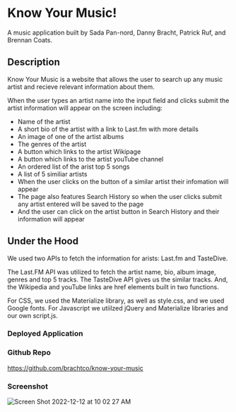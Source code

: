 # Know Your Music!

A music application built by Sada Pan-nord, Danny Bracht, Patrick Ruf, and Brennan Coats.

## Description

Know Your Music is a website that allows the user to search up any music artist and recieve relevant information about them.

When the user types an artist name into the input field and clicks submit
the artist information will appear on the screen including:

- Name of the artist
- A short bio of the artist with a link to Last.fm with more details
- An image of one of the artist albums
- The genres of the artist
- A button which links to the artist Wikipage
- A button which links to the artist youTube channel
- An ordered list of the arist top 5 songs
- A list of 5 similiar artists
- When the user clicks on the button of a similar artist their infomation will appear
- The page also features Search History so when the user clicks submit any artist entered will be saved to the page
- And the user can click on the artist button in Search History and their  information will appear

## Under the Hood

We used two APIs to fetch the information for arists: Last.fm and TasteDive.

The Last.FM API was utilized to fetch the artist name, bio, album image, genres and top 5 tracks.
The TasteDive API gives us the similar tracks. And, the Wikipedia and youTube links are href elements
built in two functions.

For CSS, we used the Materialize library, as well as style.css, and we used Google fonts.
For Javascript we utiilzed jQuery and Materialize libraries and our own script.js.

### Deployed Application


### Github Repo
https://github.com/brachtco/know-your-music


### Screenshot
![Screen Shot 2022-12-12 at 10 02 27 AM](https://user-images.githubusercontent.com/17559972/207107624-26fdd58d-4e5f-451e-942d-32e666aaec8a.png)

